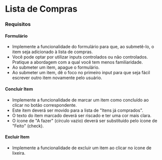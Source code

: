# Lista de Compras



### Requisitos

#### Formulário

+ Implemente a funcionalidade do formulário para que, ao submetê-lo, o item seja adicionado à lista de compras.
+ Você pode optar por utilizar inputs controlados ou não controlados. Pratique a abordagem com a qual você tem menos familiaridade.
+ Ao submeter um item, apague o formulário.
+ Ao submeter um item, dê o foco no primeiro input para que seja fácil escrever outro item novamente pelo usuário.

#### Concluir Item

+ Implemente a funcionalidade de marcar um item como concluído ao clicar no botão correspondente.
+ Este item deverá ser movido para a lista de "Itens já comprados".
+ O texto do item marcado deverá ser riscado e ter uma cor mais clara.
+ O ícone de "A fazer" (círculo vazio) deverá ser substituído pelo ícone de "Feito" (check).

#### Excluir Item

+ Implemente a funcionalidade de excluir um item ao clicar no ícone de lixeira.
